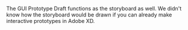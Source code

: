 The GUI Prototype Draft functions as the storyboard as well. We didn't know how the storyboard would be drawn if you can already make interactive prototypes in Adobe XD.